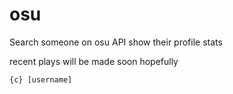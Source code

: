 # osu

Search someone on osu API
show their profile
stats

recent plays will be made soon hopefully
```
{c} [username]
```